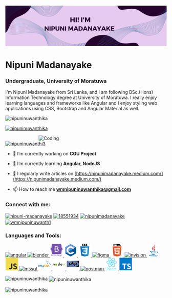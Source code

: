 [![Nipuni's GitHub Banner](Nipunibanner.png)](https://braydoncoyer.dev)

<h1 align="left">Nipuni Madanayake<br></h1>
<h3>Undergraduate, University of Moratuwa</h3>
<p>I'm Nipuni Madanayake from Sri Lanka, and I am following BSc.(Hons) Information Technology degree at University of Moratuwa. I really enjoy learning languages and frameworks like Angular and I enjoy styling web applications using CSS, Bootstrap and Angular Material as well.</p>

<p align="left"> <img src="https://komarev.com/ghpvc/?username=nipuninuwanthika&label=Profile%20views&color=0e75b6&style=flat" alt="nipuninuwanthika" /> </p>

<p align="left"> <a href="https://github.com/ryo-ma/github-profile-trophy"><img src="https://github-profile-trophy.vercel.app/?username=nipuninuwanthika" alt="nipuninuwanthika" /></a> </p>
<img align="right" alt="Coding" width="400" src="https://resultpediabd.com/wp-content/uploads/2019/08/me.gif">
<p align="left"> <a href="https://twitter.com/nipuninuwanthi3" target="blank"><img src="https://img.shields.io/twitter/follow/nipuninuwanthi3?logo=twitter&style=for-the-badge" alt="nipuninuwanthi3" /></a> </p>

- 🔭 I’m currently working on **CGU Project**

- 🌱 I’m currently learning **Angular, NodeJS**

- 📝 I regularly write articles on [https://nipunimadanayake.medium.com/](https://nipunimadanayake.medium.com/)

- 📫 How to reach me **wmnipuninuwanthika@gmail.com**

<h3 align="left">Connect with me:</h3>
<p align="left">
<a href="https://linkedin.com/in/nipuni-madanayake" target="blank"><img align="center" src="https://raw.githubusercontent.com/rahuldkjain/github-profile-readme-generator/master/src/images/icons/Social/linked-in-alt.svg" alt="nipuni-madanayake" height="30" width="40" /></a>
<a href="https://stackoverflow.com/users/18551934" target="blank"><img align="center" src="https://raw.githubusercontent.com/rahuldkjain/github-profile-readme-generator/master/src/images/icons/Social/stack-overflow.svg" alt="18551934" height="30" width="40" /></a>
<a href="https://medium.com/nipunimadanayake" target="blank"><img align="center" src="https://raw.githubusercontent.com/rahuldkjain/github-profile-readme-generator/master/src/images/icons/Social/medium.svg" alt="nipunimadanayake" height="30" width="40" /></a>
<a href="https://www.hackerrank.com/wmnipuninuwanth1" target="blank"><img align="center" src="https://raw.githubusercontent.com/rahuldkjain/github-profile-readme-generator/master/src/images/icons/Social/hackerrank.svg" alt="wmnipuninuwanth1" height="30" width="40" /></a>
</p>

<h3 align="left">Languages and Tools:</h3>
<p align="left"> <a href="https://angular.io" target="_blank" rel="noreferrer"> <img src="https://angular.io/assets/images/logos/angular/angular.svg" alt="angular" width="40" height="40"/> </a> <a href="https://www.blender.org/" target="_blank" rel="noreferrer"> <img src="https://download.blender.org/branding/community/blender_community_badge_white.svg" alt="blender" width="40" height="40"/> </a> <a href="https://getbootstrap.com" target="_blank" rel="noreferrer"> <img src="https://raw.githubusercontent.com/devicons/devicon/master/icons/bootstrap/bootstrap-plain-wordmark.svg" alt="bootstrap" width="40" height="40"/> </a> <a href="https://www.cprogramming.com/" target="_blank" rel="noreferrer"> <img src="https://raw.githubusercontent.com/devicons/devicon/master/icons/c/c-original.svg" alt="c" width="40" height="40"/> </a> <a href="https://www.w3schools.com/css/" target="_blank" rel="noreferrer"> <img src="https://raw.githubusercontent.com/devicons/devicon/master/icons/css3/css3-original-wordmark.svg" alt="css3" width="40" height="40"/> </a> <a href="https://www.figma.com/" target="_blank" rel="noreferrer"> <img src="https://www.vectorlogo.zone/logos/figma/figma-icon.svg" alt="figma" width="40" height="40"/> </a> <a href="https://www.w3.org/html/" target="_blank" rel="noreferrer"> <img src="https://raw.githubusercontent.com/devicons/devicon/master/icons/html5/html5-original-wordmark.svg" alt="html5" width="40" height="40"/> </a> <a href="https://www.invisionapp.com/" target="_blank" rel="noreferrer"> <img src="https://www.vectorlogo.zone/logos/invisionapp/invisionapp-icon.svg" alt="invision" width="40" height="40"/> </a> <a href="https://www.java.com" target="_blank" rel="noreferrer"> <img src="https://raw.githubusercontent.com/devicons/devicon/master/icons/java/java-original.svg" alt="java" width="40" height="40"/> </a> <a href="https://developer.mozilla.org/en-US/docs/Web/JavaScript" target="_blank" rel="noreferrer"> <img src="https://raw.githubusercontent.com/devicons/devicon/master/icons/javascript/javascript-original.svg" alt="javascript" width="40" height="40"/> </a> <a href="https://www.microsoft.com/en-us/sql-server" target="_blank" rel="noreferrer"> <img src="https://www.svgrepo.com/show/303229/microsoft-sql-server-logo.svg" alt="mssql" width="40" height="40"/> </a> <a href="https://www.mysql.com/" target="_blank" rel="noreferrer"> <img src="https://raw.githubusercontent.com/devicons/devicon/master/icons/mysql/mysql-original-wordmark.svg" alt="mysql" width="40" height="40"/> </a> <a href="https://nodejs.org" target="_blank" rel="noreferrer"> <img src="https://raw.githubusercontent.com/devicons/devicon/master/icons/nodejs/nodejs-original-wordmark.svg" alt="nodejs" width="40" height="40"/> </a> <a href="https://www.php.net" target="_blank" rel="noreferrer"> <img src="https://raw.githubusercontent.com/devicons/devicon/master/icons/php/php-original.svg" alt="php" width="40" height="40"/> </a> <a href="https://postman.com" target="_blank" rel="noreferrer"> <img src="https://www.vectorlogo.zone/logos/getpostman/getpostman-icon.svg" alt="postman" width="40" height="40"/> </a> <a href="https://reactjs.org/" target="_blank" rel="noreferrer"> <img src="https://raw.githubusercontent.com/devicons/devicon/master/icons/react/react-original-wordmark.svg" alt="react" width="40" height="40"/> </a> <a href="https://www.typescriptlang.org/" target="_blank" rel="noreferrer"> <img src="https://raw.githubusercontent.com/devicons/devicon/master/icons/typescript/typescript-original.svg" alt="typescript" width="40" height="40"/> </a> </p>


<p><img align="left" src="https://github-readme-stats.vercel.app/api/top-langs?username=nipuninuwanthika&show_icons=true&locale=en&layout=compact" alt="nipuninuwanthika" /></p>

<p>&nbsp;<img align="center" src="https://github-readme-stats.vercel.app/api?username=nipuninuwanthika&show_icons=true&locale=en" alt="nipuninuwanthika" /></p>
<p><img align="center" src="https://github-readme-streak-stats.herokuapp.com/?user=nipuninuwanthika&" alt="nipuninuwanthika" /></p>
